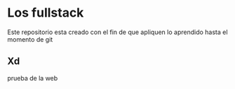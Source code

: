 # Los fullstack

Este repositorio esta creado con el fin de que apliquen lo aprendido hasta el momento de git 

## Xd



prueba de la web 